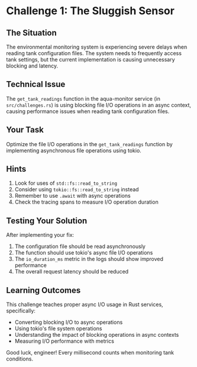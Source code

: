 # Challenge 1: The Sluggish Sensor

## The Situation
The environmental monitoring system is experiencing severe delays when reading tank configuration files. The system needs to frequently access tank settings, but the current implementation is causing unnecessary blocking and latency.

## Technical Issue
The `get_tank_readings` function in the aqua-monitor service (in `src/challenges.rs`) is using blocking file I/O operations in an async context, causing performance issues when reading tank configuration files.

## Your Task
Optimize the file I/O operations in the `get_tank_readings` function by implementing asynchronous file operations using tokio.

## Hints
1. Look for uses of `std::fs::read_to_string`
2. Consider using `tokio::fs::read_to_string` instead
3. Remember to use `.await` with async operations
4. Check the tracing spans to measure I/O operation duration

## Testing Your Solution
After implementing your fix:
1. The configuration file should be read asynchronously
2. The function should use tokio's async file I/O operations
3. The `io_duration_ms` metric in the logs should show improved performance
4. The overall request latency should be reduced

## Learning Outcomes
This challenge teaches proper async I/O usage in Rust services, specifically:
- Converting blocking I/O to async operations
- Using tokio's file system operations
- Understanding the impact of blocking operations in async contexts
- Measuring I/O performance with metrics

Good luck, engineer! Every millisecond counts when monitoring tank conditions.
